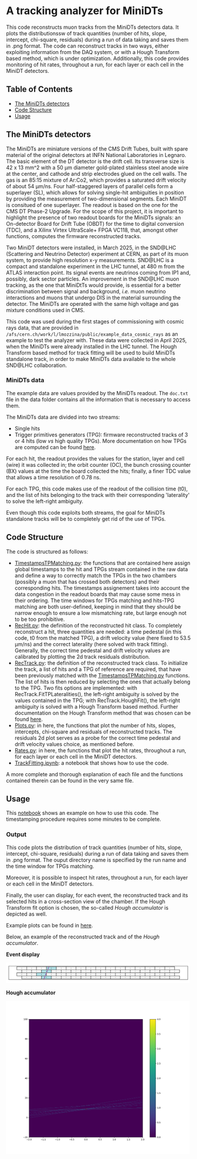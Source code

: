 # **A tracking analyzer for MiniDTs**
This code reconstructs muon tracks from the MiniDTs detectors data. It plots the distributionssw of track quantities (number of hits, slope, intercept, chi-square, residuals) during a run of data taking and saves them in .png format. The code can reconstruct tracks in two ways, either exploiting information from the DAQ system, or with a Hough Transform based method, which is under optimization.
Additionally, this code provides monitoring of hit rates, throughout a run, for each layer or each cell in the MiniDT detectors. 

## Table of Contents
* [The MiniDTs detectors](#the-minidts-detectors)
* [Code Structure](#structure)
* [Usage](#usage)

## The MiniDTs detectors
The MiniDTs are miniature versions of the CMS Drift Tubes, built with spare material of the original detectors at INFN National Laboratories in Legnaro. The basic element of the DT detector is the drift cell. Its transverse size is 42 x 13 mm^2 with a 50 μm diameter gold-plated stainless steel anode wire at the center, and cathode and strip electrodes glued on the cell walls. The gas is an 85:15 mixture of Ar:Co2, which provides a saturated drift velocity of about 54 μm/ns. Four half-staggered layers of parallel cells form a superlayer (SL), which allows for solving single-hit ambiguities in position by providing the measurement of two-dimensional segments.
Each MiniDT is consitued of one superlayer.
The readout is based on the one for the CMS DT Phase-2 Upgrade. For the scope of this project, it is important to highlight the presence of two readout boards for the MiniDTs signals: an On-detector Board for Drift Tube (OBDT) for the time to digital conversion (TDC), and a Xilinx Virtex UltraScale+ FPGA VC118, that, amongst other functions, computes the firmware reconstructed tracks. 

Two MiniDT detectors were installed, in March 2025, in the SND@LHC (Scattering and Neutrino Detector) experiment at CERN, as part of its muon system, to provide high resolution x-y measurements. SND@LHC is a compact and standalone experiment in the LHC tunnel, at 480 m from the ATLAS interaction point. Its signal events are neutrinos coming from IP1 and, possibly, dark sector particles. An improvement in the SND@LHC muon tracking, as the one that MiniDtTs would provide, is essential for a better discrimination between signal and background, _i.e._ muon neutrino interactions and muons that undergo DIS in the material surrounding the detector. 
The MiniDTs are operated with the same high voltage and gas mixture conditions used in CMS.

This code was used during the first stages of commissioning with cosmic rays data, that are provided in `/afs/cern.ch/work/l/lmozzina/public/example_data_cosmic_rays` as an example to test the analyzer with. These data were collected in April 2025, when the MiniDTs were already installed in the LHC tunnel. The Hough Transform based method for track fitting will be used to build MiniDTs standalone track, in order to make MiniDTs data available to the whole SND@LHC collaboration.

### MiniDTs data
The example data are values provided by the MiniDTs readout. The `doc.txt` file in the data folder contains all the information that is necessary to access them.

The MiniDTs data are divided into two streams: 
- Single hits
- Trigger primitives generators (TPG): firmware reconstructed tracks of 3 or 4 hits (low _vs_ high quality TPGs). More documentation on how TPGs are computed can be found [here](https://www.sciencedirect.com/science/article/pii/S0168900223000931?via%3Dihub).

For each hit, the readout provides the values for the station, layer and cell (wire) it was collected in; the orbit counter (OC), the bunch crossing counter (BX) values at the time the board collected the hits; finally, a finer TDC value that allows a time resolution of 0.78 ns. 

For each TPG, this code makes use of the readout of the collision time (t0), and the list of hits belonging to the track with their corresponding 'laterality' to solve the left-right ambiguity.

Even though this code exploits both streams, the goal for MiniDTs standalone tracks will be to completely get rid of the use of TPGs.

## Code Structure
The code is structured as follows:
- [TimestampsTPMatching.py](TimestampsTPMatching.py): the functions that are contained here assign global timestamps to the hit and TPGs stream contained in the raw data and define a way to correctly match the TPGs in the two chambers (possibly a muon that has crossed both detectors) and their corresponding hits. The timestamps assignement takes into account the data congestion in the readout boards that may cause some mess in their ordering.
The time windows for TPGs matching and hits-TPG matching are both user-defined, keeping in mind that they should be narrow enough to ensure a low mismatching rate, but large enough not to be too prohibitive.
- [RecHit.py](RecHit.py): the definition of the reconstructed hit class. To completely reconstruct a hit, three quantities are needed: a time pedestal (in this code, t0 from the matched TPG), a drift velocity value (here fixed to 53.5 μm/ns) and the correct laterality (here solved with track fitting). Generally, the correct time pedestal and drift velocity values are calibrated by plotting the 2d track residuals distribution.
- [RecTrack.py](RecTrack.py): the definition of the reconstructed track class. To initialize the track, a list of hits and a TPG of reference are required, that have been previously matched with the [TimestampsTPMatching.py](TimestampsTPMatching.py) functions. The list of hits is then reduced by selecting the ones that actually belong to the TPG.
Two fits options are implemented: with RecTrack.FitTPLateralities(), the left-right ambiguity is solved by the values contained in the TPG; with RecTrack.HoughFit(), the left-right ambiguity is solved with a Hough Transform based method. Further documentation on the Hough Transform method that was chosen can be found [here](https://www.sciencedirect.com/science/article/abs/pii/S0168900216307355?fr=RR-2&ref=pdf_download&rr=977d2df8dea0edc4).
- [Plots.py](Plots.py): in here, the functions that plot the number of hits, slopes, intercepts, chi-square and residuals of reconstructed tracks. The residuals 2d plot serves as a probe for the correct time pedestal and drift velocity values choice, as mentioned before.
- [Rates.py](Rates.py): in here, the functions that plot the hit rates, throughout a run, for each layer or each cell in the MiniDT detectors.
- [TrackFitting.ipynb](TrackFitting.ipynb): a notebook that shows how to use the code.

A more complete and thorough explanation of each file and the functions contained therein can be found in the very same file.

## Usage
This [notebook](TrackFitting.ipynb) shows an example on how to use this code. The timestamping procedure requires some minutes to be complete.
 

### Output 
This code plots the distribution of track quantities (number of hits, slope, intercept, chi-square, residuals) during a run of data taking and saves them in .png format. The ouput directory name is specified by the run name and the time window for TPGs matching. 

Moreover, it is possible to inspect  hit rates, throughout a run, for each layer or each cell in the MiniDT detectors. 

Finally, the user can display, for each event, the reconstructed track and its selected hits in a cross-section view of the chamber. If the Hough Transform fit option is chosen, the so-called _Hough accumulator_ is depicted as well. 

Example plots can be found in [here](Plots_example_data_cosmic_rays_15ns).

Below, an example of the reconstructed track and of the _Hough accumulator_.

**Event display**

<img src="https://github.com/licia-mozzina/MiniDT_Tracking/blob/main/Plots_example_data_cosmic_rays_15ns/event_display.png" width="500">

**Hough accumulator**

<img src="https://github.com/licia-mozzina/MiniDT_Tracking/blob/main/Plots_example_data_cosmic_rays_15ns/Hough_accumulator.png" width="500">


